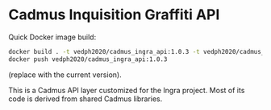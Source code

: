 # Cadmus Inquisition Graffiti API

Quick Docker image build:

```bash
docker build . -t vedph2020/cadmus_ingra_api:1.0.3 -t vedph2020/cadmus_ingra_api:latest
docker push vedph2020/cadmus_ingra_api:1.0.3
```

(replace with the current version).

This is a Cadmus API layer customized for the Ingra project. Most of its code is derived from shared Cadmus libraries.
